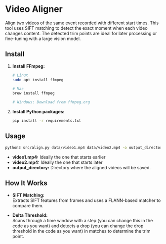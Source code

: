 # Video Aligner

Align two videos of the same event recorded with different start times. This tool uses SIFT matching to detect the exact moment when each video changes content. The detected trim points are ideal for later processing or fine-tuning with a large vision model.

## Install

1. **Install FFmpeg:**

   ```bash
   # Linux
   sudo apt install ffmpeg

   # Mac
   brew install ffmpeg

   # Windows: Download from ffmpeg.org
   ```

2. **Install Python packages:**

    ```bash
    pip install -r requirements.txt
    ```

## Usage

```bash
python3 src/align.py data/video1.mp4 data/video2.mp4 -o output_directory
```

- **video1.mp4:** Ideally the one that starts earlier
- **video2.mp4:** Ideally the one that starts later
- **output_directory:** Directory where the aligned videos will be saved.

## How It Works

- **SIFT Matching:**\
Extracts SIFT features from frames and uses a FLANN-based matcher to compare them.

- **Delta Threshold:**\
Scans through a time window with a step (you can change this in the code as you want) and detects a drop (you can change the drop threshold in the code as you want) in matches to determine the trim point.
